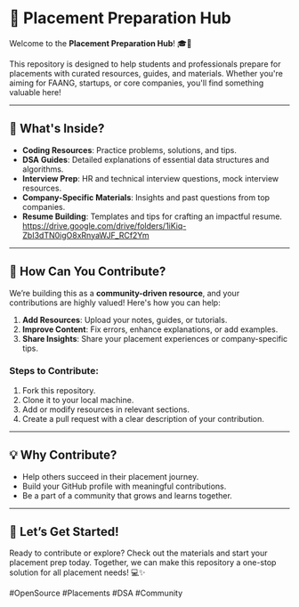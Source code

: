 # 🌟 Placement Preparation Hub  

Welcome to the **Placement Preparation Hub**! 🎓🚀  

This repository is designed to help students and professionals prepare for placements with curated resources, guides, and materials. Whether you're aiming for FAANG, startups, or core companies, you'll find something valuable here!  

---

## 📂 What's Inside?  
- **Coding Resources**: Practice problems, solutions, and tips.  
- **DSA Guides**: Detailed explanations of essential data structures and algorithms.  
- **Interview Prep**: HR and technical interview questions, mock interview resources.  
- **Company-Specific Materials**: Insights and past questions from top companies.  
- **Resume Building**: Templates and tips for crafting an impactful resume.  
https://drive.google.com/drive/folders/1iKiq-ZbI3dTN0igO8xRnyaWJF_RCf2Ym
---

## 🤝 How Can You Contribute?  
We’re building this as a **community-driven resource**, and your contributions are highly valued! Here's how you can help:  
1. **Add Resources**: Upload your notes, guides, or tutorials.  
2. **Improve Content**: Fix errors, enhance explanations, or add examples.  
3. **Share Insights**: Share your placement experiences or company-specific tips.  

### Steps to Contribute:  
1. Fork this repository.  
2. Clone it to your local machine.  
3. Add or modify resources in relevant sections.  
4. Create a pull request with a clear description of your contribution.  

---

## 💡 Why Contribute?  
- Help others succeed in their placement journey.  
- Build your GitHub profile with meaningful contributions.  
- Be a part of a community that grows and learns together.  

---

## 🌟 Let’s Get Started!  
Ready to contribute or explore? Check out the materials and start your placement prep today. Together, we can make this repository a one-stop solution for all placement needs! 💻✨  

#OpenSource #Placements #DSA #Community  

